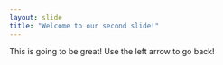 ```yaml
---
layout: slide
title: "Welcome to our second slide!"
---
```

This is going to be great!
Use the left arrow to go back!
